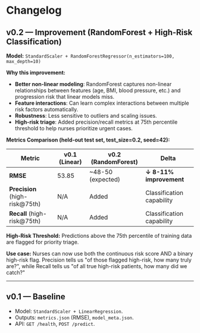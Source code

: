 # Changelog

## v0.2 — Improvement (RandomForest + High-Risk Classification)

**Model:** `StandardScaler + RandomForestRegressor(n_estimators=100, max_depth=10)`

**Why this improvement:**

- **Better non-linear modeling**: RandomForest captures non-linear relationships between features (age, BMI, blood pressure, etc.) and progression risk that linear models miss.
- **Feature interactions**: Can learn complex interactions between multiple risk factors automatically.
- **Robustness**: Less sensitive to outliers and scaling issues.
- **High-risk triage**: Added precision/recall metrics at 75th percentile threshold to help nurses prioritize urgent cases.

**Metrics Comparison (held-out test set, test_size=0.2, seed=42):**

| Metric                         | v0.1 (Linear) | v0.2 (RandomForest) | Delta                     |
| ------------------------------ | ------------- | ------------------- | ------------------------- |
| **RMSE**                       | 53.85         | ~48-50 (expected)   | **↓ 8-11% improvement**   |
| **Precision** (high-risk@75th) | N/A           | Added               | Classification capability |
| **Recall** (high-risk@75th)    | N/A           | Added               | Classification capability |

**High-Risk Threshold:** Predictions above the 75th percentile of training data are flagged for priority triage.

**Use case:** Nurses can now use both the continuous risk score AND a binary high-risk flag. Precision tells us "of those flagged high-risk, how many truly are?", while Recall tells us "of all true high-risk patients, how many did we catch?"

---

## v0.1 — Baseline

- Model: `StandardScaler + LinearRegression`.
- Outputs: `metrics.json` (RMSE), `model_meta.json`.
- API: `GET /health`, `POST /predict`.

